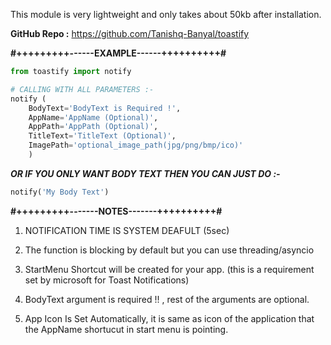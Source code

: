 This module is very lightweight and only takes about 50kb after installation.

**GitHub Repo :** https://github.com/Tanishq-Banyal/toastify

**#+++++++++------EXAMPLE------++++++++++#**

```python
from toastify import notify

# CALLING WITH ALL PARAMETERS :-
notify (
	BodyText='BodyText is Required !',
	AppName='AppName (Optional)',
	AppPath='AppPath (Optional)',
	TitleText='TitleText (Optional)',
	ImagePath='optional_image_path(jpg/png/bmp/ico)'
	)
```

***OR IF YOU ONLY WANT BODY TEXT THEN YOU CAN JUST DO :-***
```python
notify('My Body Text')
```

**#+++++++++-------NOTES-------++++++++++#**

1. NOTIFICATION TIME IS SYSTEM DEAFULT (5sec)

2. The function is blocking by default but you can use threading/asyncio

3. StartMenu Shortcut will be created for your app. (this is a requirement set by microsoft for Toast Notifications)

4. BodyText argument is required !! , rest of the arguments are optional.

5. App Icon Is Set Automatically, it is same as icon of the application that the AppName shortucut in start menu is pointing.